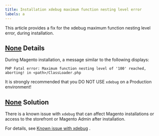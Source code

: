```yaml
---
title: Installation xdebug maximum function nesting level error
labels: a
---
```


This article provides a fix for the xdebug maximum function nesting level error, during installation.

## [None](#details) Details

During Magento installation, a message similar to the following displays:

 `PHP Fatal error: Maximum function nesting level of '100' reached, aborting! in <path>/ClassLoader.php` 

It is strongly recommended that you DO NOT USE `xdebug` on a Production environment!

## [None](#solution) Solution

There is a known issue with `xdebug` that can affect Magento installations or access to the storefront or Magento Admin after installation.

For details, see [Known issue with xdebug](https://support.magento.com/hc/en-us/articles/360034242212) .